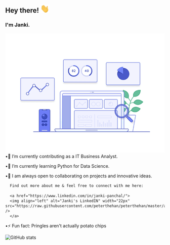   ## Hey there! <img src="https://raw.githubusercontent.com/jankee31/jankee31/master/wave2.gif" width="28px">
  ### I'm Janki.
  <img src="https://raw.githubusercontent.com/jankee31/jankee31/master/data.gif" width="1000px">
  •🔭 I’m currently contributing as a IT Business Analyst.

  •🌱 I’m currently learning Python for Data Science. 
  
  •🦄 I am always open to collaborating on projects and innovative ideas. 

      Find out more about me & feel free to connect with me here:

      <a href="https://www.linkedin.com/in/janki-panchal/">
      <img align="left" alt="Janki's LinkedIN" width="22px" src="https://raw.githubusercontent.com/peterthehan/peterthehan/master/assets/linkedin.svg" />
      </a>

  •⚡ Fun fact: Pringles aren't actually potato chips

![GitHub stats](https://github-readme-stats.vercel.app/api?username=jankee31&show_icons=true&theme=radical)


<!--
**jankee31/jankee31** is a ✨ _special_ ✨ repository because its `README.md` (this file) appears on your GitHub profile.

Here are some ideas to get you started:

- 🔭 I’m currently working on ...
- 🌱 I’m currently learning ...
- 👯 I’m looking to collaborate on ...
- 🤔 I’m looking for help with ...
- 💬 Ask me about ...
- 📫 How to reach me: ...
- 😄 Pronouns: ...
- ⚡ Fun fact: ...
-->
